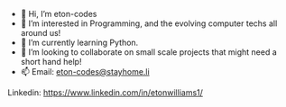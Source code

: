 - 👋 Hi, I’m eton-codes
- 👀 I’m interested in Programming, and the evolving computer techs all around us!
- 🌱 I’m currently learning Python.
- 💞️ I’m looking to collaborate on small scale projects that might need a short hand help!
- 📫 Email:  eton-codes@stayhome.li

Linkedin: https://www.linkedin.com/in/etonwilliams1/

<!---
eton-codes/eton-codes is a ✨ special ✨ repository because its `README.md` (this file) appears on your GitHub profile.
You can click the Preview link to take a look at your changes.
--->
